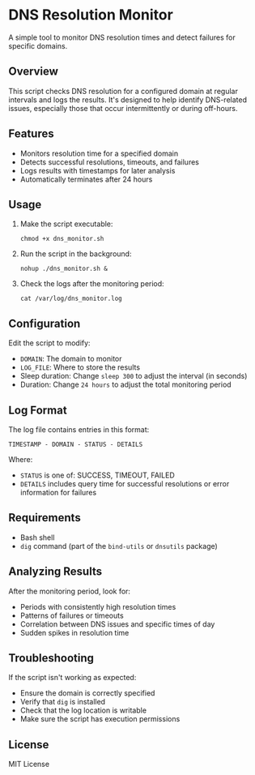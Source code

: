 # DNS Resolution Monitor

A simple tool to monitor DNS resolution times and detect failures for specific domains.

## Overview

This script checks DNS resolution for a configured domain at regular intervals and logs the results. It's designed to help identify DNS-related issues, especially those that occur intermittently or during off-hours.

## Features

- Monitors resolution time for a specified domain
- Detects successful resolutions, timeouts, and failures
- Logs results with timestamps for later analysis
- Automatically terminates after 24 hours

## Usage

1. Make the script executable:
   ```
   chmod +x dns_monitor.sh
   ```

2. Run the script in the background:
   ```
   nohup ./dns_monitor.sh &
   ```

3. Check the logs after the monitoring period:
   ```
   cat /var/log/dns_monitor.log
   ```

## Configuration

Edit the script to modify:
- `DOMAIN`: The domain to monitor
- `LOG_FILE`: Where to store the results
- Sleep duration: Change `sleep 300` to adjust the interval (in seconds)
- Duration: Change `24 hours` to adjust the total monitoring period

## Log Format

The log file contains entries in this format:
```
TIMESTAMP - DOMAIN - STATUS - DETAILS
```

Where:
- `STATUS` is one of: SUCCESS, TIMEOUT, FAILED
- `DETAILS` includes query time for successful resolutions or error information for failures

## Requirements

- Bash shell
- `dig` command (part of the `bind-utils` or `dnsutils` package)

## Analyzing Results

After the monitoring period, look for:
- Periods with consistently high resolution times
- Patterns of failures or timeouts
- Correlation between DNS issues and specific times of day
- Sudden spikes in resolution time

## Troubleshooting

If the script isn't working as expected:
- Ensure the domain is correctly specified
- Verify that `dig` is installed
- Check that the log location is writable
- Make sure the script has execution permissions

## License

MIT License
